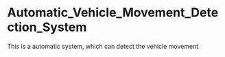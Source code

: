 # Automatic_Vehicle_Movement_Detection_System
This is a automatic system, which can detect the vehicle movement 
